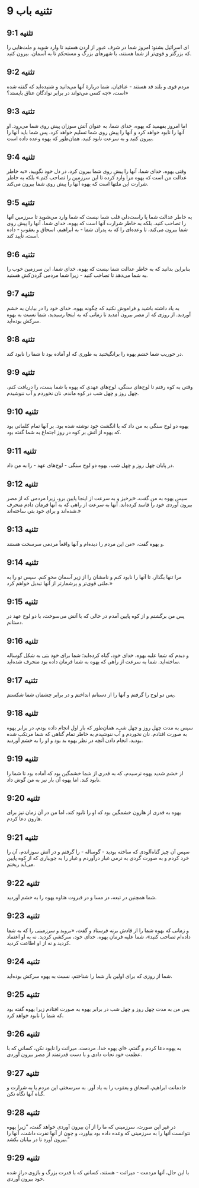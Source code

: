 # تثنیه باب 9

## تثنیه 9:1
ای اسرائیل بشنو: امروز شما در شرف عبور از اردن هستید تا وارد شوید و ملت‌هایی را که بزرگتر و قوی‌تر از شما هستند، با شهرهای بزرگ و مستحکم تا به آسمان، بیرون کنید.

## تثنیه 9:2
مردم قوی و بلند قد هستند - عناقیان. شما دربارهٔ آنها می‌دانید و شنیده‌اید که گفته شده است، «چه کسی می‌تواند در برابر نوادگان عناق بایستد؟»

## تثنیه 9:3
اما امروز بفهمید که یهوه، خدای شما، به عنوان آتش سوزان پیش روی شما می‌رود. او آنها را نابود خواهد کرد و آنها را پیش روی شما تسلیم خواهد کرد. پس شما باید آنها را بیرون کنید و به سرعت نابود کنید، همان‌طور که یهوه وعده داده است.

## تثنیه 9:4
وقتی یهوه، خدای شما، آنها را پیش روی شما بیرون کرد، در دل خود نگویید، «به خاطر عدالت من است که یهوه مرا وارد کرده تا این سرزمین را تصاحب کنم.» بلکه به خاطر شرارت این ملتها است که یهوه آنها را پیش روی شما بیرون می‌کند.

## تثنیه 9:5
به خاطر عدالت شما یا راست‌دلی قلب شما نیست که شما وارد می‌شوید تا سرزمین آنها را تصاحب کنید. بلکه به خاطر شرارت آنها است که یهوه، خدای شما، آنها را پیش روی شما بیرون می‌کند، تا وعده‌ای را که به پدران شما - به ابراهیم، اسحاق و یعقوب - داده است، تأیید کند.

## تثنیه 9:6
بنابراین بدانید که به خاطر عدالت شما نیست که یهوه، خدای شما، این سرزمین خوب را به شما می‌دهد تا تصاحب کنید - زیرا شما مردمی گردن‌کش هستید.

## تثنیه 9:7
به یاد داشته باشید و فراموش نکنید که چگونه یهوه، خدای خود را در بیابان به خشم آوردید. از روزی که از مصر بیرون آمدید تا زمانی که به اینجا رسیدید، شما نسبت به یهوه سرکش بوده‌اید.

## تثنیه 9:8
در حوریب شما خشم یهوه را برانگیختید به طوری که او آماده بود تا شما را نابود کند.

## تثنیه 9:9
وقتی به کوه رفتم تا لوح‌های سنگی، لوح‌های عهدی که یهوه با شما بست، را دریافت کنم، چهل روز و چهل شب در کوه ماندم. نان نخوردم و آب ننوشیدم.

## تثنیه 9:10
یهوه دو لوح سنگی به من داد که با انگشت خود نوشته شده بود. بر آنها تمام کلماتی بود که یهوه از آتش بر کوه در روز اجتماع به شما گفته بود.

## تثنیه 9:11
در پایان چهل روز و چهل شب، یهوه دو لوح سنگی - لوح‌های عهد - را به من داد.

## تثنیه 9:12
سپس یهوه به من گفت، «برخیز و به سرعت از اینجا پایین برو، زیرا مردمی که از مصر بیرون آوردی خود را فاسد کرده‌اند. آنها به سرعت از راهی که به آنها فرمان دادم منحرف شده‌اند و برای خود بتی ساخته‌اند.»

## تثنیه 9:13
و یهوه گفت، «من این مردم را دیده‌ام و آنها واقعاً مردمی سرسخت هستند.

## تثنیه 9:14
مرا تنها بگذار، تا آنها را نابود کنم و نامشان را از زیر آسمان محو کنم. سپس تو را به ملتی قوی‌تر و پرشمارتر از آنها تبدیل خواهم کرد.»

## تثنیه 9:15
پس من برگشتم و از کوه پایین آمدم در حالی که با آتش می‌سوخت، با دو لوح عهد در دستانم.

## تثنیه 9:16
و دیدم که شما علیه یهوه، خدای خود، گناه کرده‌اید؛ شما برای خود بتی به شکل گوساله ساخته‌اید. شما به سرعت از راهی که یهوه به شما فرمان داده بود منحرف شده‌اید.

## تثنیه 9:17
پس دو لوح را گرفتم و آنها را از دستانم انداختم و در برابر چشمان شما شکستم.

## تثنیه 9:18
سپس به مدت چهل روز و چهل شب، همان‌طور که بار اول انجام داده بودم، در برابر یهوه به صورت افتادم. نان نخوردم و آب ننوشیدم به خاطر تمام گناهی که شما مرتکب شده بودید، انجام دادن آنچه در نظر یهوه بد بود و او را به خشم آوردید.

## تثنیه 9:19
از خشم شدید یهوه ترسیدم، که به قدری از شما خشمگین بود که آماده بود تا شما را نابود کند. اما یهوه آن بار نیز به من گوش داد.

## تثنیه 9:20
یهوه به قدری از هارون خشمگین بود که او را نابود کند، اما من در آن زمان نیز برای هارون دعا کردم.

## تثنیه 9:21
سپس آن چیز گناه‌آلودی که ساخته بودید - گوساله - را گرفتم و در آتش سوزاندم، آن را خرد کردم و به صورت گردی به نرمی غبار درآوردم و غبار را به جویباری که از کوه پایین می‌آید ریختم.

## تثنیه 9:22
شما همچنین در تبعه، در مسا و در قبروت هتاوه یهوه را به خشم آوردید.

## تثنیه 9:23
و زمانی که یهوه شما را از قادش برنه فرستاد و گفت، «بروید و سرزمینی را که به شما داده‌ام تصاحب کنید»، شما علیه فرمان یهوه، خدای خود، سرکشی کردید. نه به او اعتماد کردید و نه از او اطاعت کردید.

## تثنیه 9:24
شما از روزی که برای اولین بار شما را شناختم، نسبت به یهوه سرکش بوده‌اید.

## تثنیه 9:25
پس من به مدت چهل روز و چهل شب در برابر یهوه به صورت افتادم زیرا یهوه گفته بود که شما را نابود خواهد کرد.

## تثنیه 9:26
به یهوه دعا کردم و گفتم، «ای یهوه خدا، مردمت، میراثت را نابود نکن، کسانی که با عظمت خود نجات دادی و با دست قدرتمند از مصر بیرون آوردی.

## تثنیه 9:27
خادمانت ابراهیم، اسحاق و یعقوب را به یاد آور. به سرسختی این مردم یا به شرارت و گناه آنها نگاه نکن.

## تثنیه 9:28
در غیر این صورت، سرزمینی که ما را از آن بیرون آوردی خواهد گفت، “زیرا یهوه نتوانست آنها را به سرزمینی که وعده داده بود بیاورد، و چون از آنها نفرت داشت، آنها را بیرون آورد تا در بیابان بکشد.”

## تثنیه 9:29
با این حال، آنها مردمت - میراثت - هستند، کسانی که با قدرت بزرگ و بازوی دراز شده خود بیرون آوردی.
